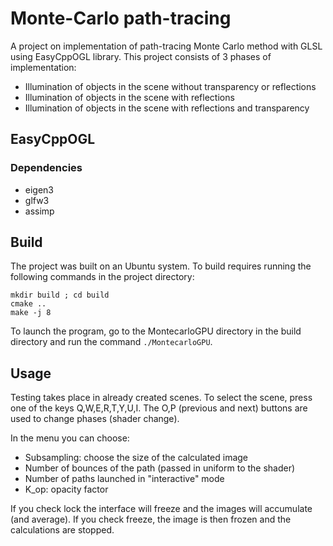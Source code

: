 # Monte-Carlo path-tracing
A project on implementation of path-tracing Monte Carlo method with GLSL using EasyCppOGL library. This project consists of 3 phases of implementation:
* Illumination of objects in the scene without transparency or reflections
* Illumination of objects in the scene with reflections
* Illumination of objects in the scene with reflections and transparency

## EasyCppOGL

### Dependencies

* eigen3
* glfw3
* assimp

## Build

The project was built on an Ubuntu system. To build requires running the following commands in the project directory:
```
mkdir build ; cd build
cmake ..
make -j 8
```

To launch the program, go to the MontecarloGPU directory in the build directory and run the command ```./MontecarloGPU```.

## Usage

Testing takes place in already created scenes. To select the scene, press one of the keys Q,W,E,R,T,Y,U,I. The O,P (previous and next) buttons are used to change phases (shader change).

In the menu you can choose: 
* Subsampling: choose the size of the calculated image 
* Number of bounces of the path (passed in uniform to the shader) 
* Number of paths launched in "interactive" mode 
* K_op: opacity factor


If you check lock the interface will freeze and the images will accumulate (and average). If you check freeze, the image is then frozen and the calculations are stopped.
